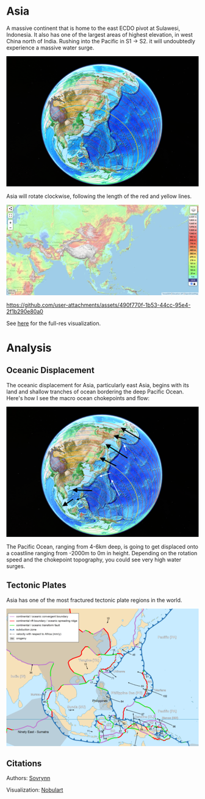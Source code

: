 # Asia

A massive continent that is home to the east ECDO pivot at Sulawesi, Indonesia. It also has one of the largest areas of highest elevation, in west China north of India. Rushing into the Pacific in S1 -> S2. it will undoubtedly experience a massive water surge.

![profile](img/profile.png "asia profile")

Asia will rotate clockwise, following the length of the red and yellow lines.

![](img/asia-elevation.png "")

https://github.com/user-attachments/assets/490f770f-1b53-44cc-95e4-2f1b290e80a0

See [here](https://github.com/sovrynn/ecdo/tree/master/6-LITERATURE-MEDIA/nobulart/ecdo-visualizations) for the full-res visualization.

# Analysis

## Oceanic Displacement

The oceanic displacement for Asia, particularly east Asia, begins with its land and shallow tranches of ocean bordering the deep Pacific Ocean. Here's how I see the macro ocean chokepoints and flow:

![](img/chokepoints.png)

The Pacific Ocean, ranging from 4-6km deep, is going to get displaced onto a coastline ranging from -2000m to 0m in height. Depending on the rotation speed and the chokepoint topography, you could see very high water surges.

## Tectonic Plates

Asia has one of the most fractured tectonic plate regions in the world.

![plates](img/plates.png "tectonic plate")

## Citations

Authors: [Sovrynn](https://sovrynn.github.io)

Visualization: [Nobulart](https://nobulart.com)
